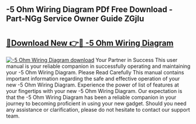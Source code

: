 ## -5 Ohm Wiring Diagram PDf Free Download - Part-NGg Service Owner Guide ZGjIu

# <h2><a href="http://dfkek1.blite.top/?on=-5+Ohm+Wiring+Diagram">🔗Download New 👉🔴 -5 Ohm Wiring Diagram</a></h2>

[![-5 Ohm Wiring Diagram download](https://i.imgur.com/lujVjoI.png)](http://dfkek1.blite.top/?on=-5+Ohm+Wiring+Diagram)
Your Partner in Success This user manual is your reliable companion in successfully operating and maintaining your -5 Ohm Wiring Diagram. Please Read Carefully This manual contains important information regarding the safe and effective operation of your new -5 Ohm Wiring Diagram. Experience the power of list of features at your fingertips with your new -5 Ohm Wiring Diagram. Our expectation is that the -5 Ohm Wiring Diagram has been a reliable companion in your journey to becoming proficient in using your new gadget. Should you need any assistance or clarification, please do not hesitate to contact our support team.
